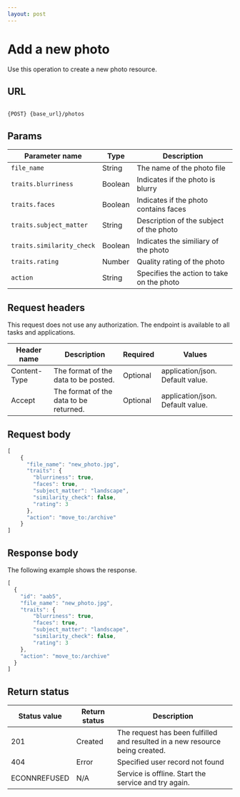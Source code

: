 ```yaml
---
layout: post
---
```


# Add a new photo

Use this operation to create a new photo resource.

## URL

```shell

{POST} {base_url}/photos
```

## Params

| Parameter name | Type | Description |
| -------------- | ------ | ------------ |
| `file_name` | String | The name of the photo file | 
| `traits.blurriness` | Boolean | Indicates if the photo is blurry | 
| `traits.faces` | Boolean | Indicates if the photo contains faces |
| `traits.subject_matter` | String | Description of the subject of the photo | 
| `traits.similarity_check` | Boolean | Indicates the similiary of the photo | 
| `traits.rating` | Number | Quality rating of the photo |
| `action` | String | Specifies the action to take on the photo |   

## Request headers

This request does not use any authorization. The endpoint is available to all tasks and applications.

| Header name | Description | Required | Values |
| -------------- | ------ | ------------ |------------ |
| Content-Type | The format of the data to be posted. | Optional | application/json. Default value.  |
| Accept | The format of the data to be returned. | Optional | application/json. Default value. |


## Request body

```js
[
    {
      "file_name": "new_photo.jpg",
      "traits": {
        "blurriness": true,
        "faces": true,
        "subject_matter": "landscape",
        "similarity_check": false,
        "rating": 3
      },
      "action": "move_to:/archive"
    }
]
```

## Response body

The following example shows the response. 

```js
[
  {
    "id": "aab5",
    "file_name": "new_photo.jpg",
    "traits": {
        "blurriness": true,
        "faces": true,
        "subject_matter": "landscape",
        "similarity_check": false,
        "rating": 3
    },
    "action": "move_to:/archive"
  }
]
```

## Return status

| Status value | Return status | Description |
| ------------- | ----------- | ----------- |
| 201 | Created | The request has been fulfilled and resulted in a new resource being created. |
| 404 | Error | Specified user record not found |
|  ECONNREFUSED | N/A | Service is offline. Start the service and try again. |